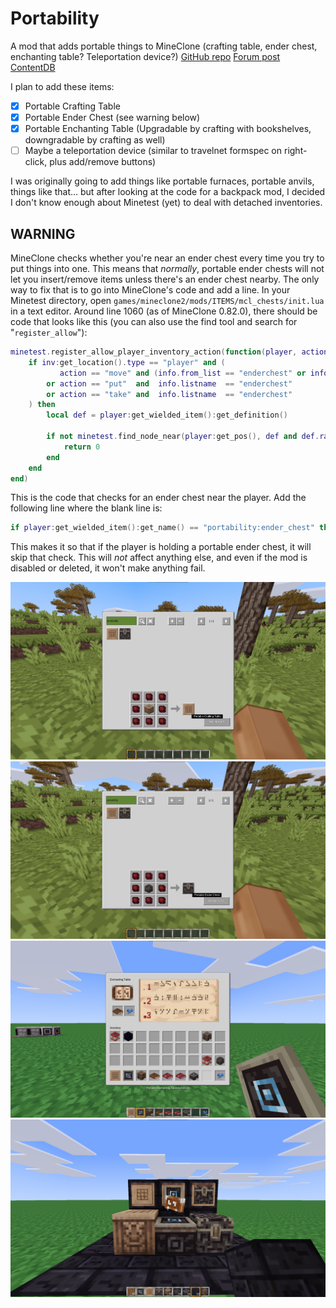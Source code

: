# Portability
A mod that adds portable things to MineClone (crafting table, ender chest, enchanting table? Teleportation device?)
[GitHub repo](https://github.com/thepython10110/portability)
[Forum post](https://forum.minetest.net/viewtopic.php?f=9&t=29330)
[ContentDB](https://content.minetest.net/thepython/portability)

I plan to add these items:
- [x] Portable Crafting Table
- [x] Portable Ender Chest (see warning below)
- [x] Portable Enchanting Table (Upgradable by crafting with bookshelves, downgradable by crafting as well)
- [ ] Maybe a teleportation device (similar to travelnet formspec on right-click, plus add/remove buttons)

I was originally going to add things like portable furnaces, portable anvils, things like that... but after looking at the code for a backpack mod, I decided I don't know enough about Minetest (yet) to deal with detached inventories.

## WARNING
MineClone checks whether you're near an ender chest every time you try to put things into one. This means that *normally*, portable ender chests will not let you insert/remove items unless there's an ender chest nearby. The only way to fix that is to go into MineClone's code and add a line. In your Minetest directory, open `games/mineclone2/mods/ITEMS/mcl_chests/init.lua` in a text editor. Around line 1060 (as of MineClone 0.82.0), there should be code that looks like this (you can also use the find tool and search for "`register_allow`"):
```lua
minetest.register_allow_player_inventory_action(function(player, action, inv, info)
	if inv:get_location().type == "player" and (
		   action == "move" and (info.from_list == "enderchest" or info.to_list == "enderchest")
		or action == "put"  and  info.listname  == "enderchest"
		or action == "take" and  info.listname  == "enderchest"
	) then
		local def = player:get_wielded_item():get_definition()

		if not minetest.find_node_near(player:get_pos(), def and def.range or ItemStack():get_definition().range, "mcl_chests:ender_chest_small", true) then
			return 0
		end
	end
end)
```
This is the code that checks for an ender chest near the player. Add the following line where the blank line is:
```lua
if player:get_wielded_item():get_name() == "portability:ender_chest" then return end
```
This makes it so that if the player is holding a portable ender chest, it will skip that check. This will *not* affect anything else, and even if the mod is disabled or deleted, it won't make anything fail.

![Crafting Table Recipe](screenshots/crafting_table_recipe.png)
![Ender Chest Recipe](screenshots/ender_chest_recipe.png)
![Portable Enchanting Table](screenshots/enchanting_table.png)
![Comparison](screenshots/comparison.png)